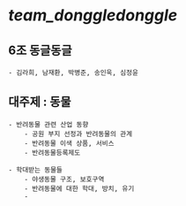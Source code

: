 # ***team_donggledonggle***

## 6조 동글동글
    - 김라희, 남재환, 박병준, 송인욱, 심정윤

## 대주제 : 동물
    - 반려동물 관련 산업 동향
        - 공원 부지 선정과 반려동물의 관계
        - 반려동물 이색 상품, 서비스
        - 반려동물등록제도
    
    - 학대받는 동물들
        - 야생동물 구조, 보호구역
        - 반려동물에 대한 학대, 방치, 유기
        - 

